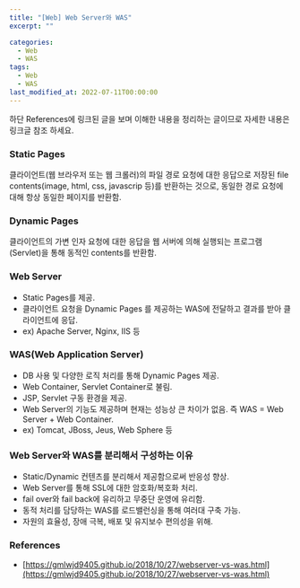 ```yaml
---
title: "[Web] Web Server와 WAS"
excerpt: ""

categories:
  - Web
  - WAS
tags:
  - Web
  - WAS
last_modified_at: 2022-07-11T00:00:00
---
```



하단 References에 링크된 글을 보며 이해한 내용을 정리하는 글이므로 자세한 내용은 링크글 참조 하세요.

### Static Pages

클라이언트(웹 브라우저 또는 웹 크롤러)의 파일 경로 요청에 대한 응답으로 저장된 file contents(image, html, css, javascrip 등)를 반환하는 것으로, 동일한 경로 요청에 대해 항상 동일한 페이지를 반환함.

### Dynamic Pages

클라이언트의 가변 인자 요청에 대한 응답을 웹 서버에 의해 실행되는 프로그램(Servlet)을 통해 동적인 contents를 반환함.

### Web Server

- Static Pages를 제공.
- 클라이언트 요청을 Dynamic Pages 를 제공하는 WAS에 전달하고 결과를 받아 클라이언트에 응답.
- ex) Apache Server, Nginx, IIS 등

### WAS(Web Application Server)

- DB 사용 및 다양한 로직 처리를 통해 Dynamic Pages 제공.
- Web Container, Servlet Container로 불림.
- JSP, Servlet 구동 환경을 제공.
- Web Server의 기능도 제공하며 현재는 성능상 큰 차이가 없음. 즉 WAS = Web Server + Web Container.
- ex) Tomcat, JBoss, Jeus, Web Sphere 등

### Web Server와 WAS를 분리해서 구성하는 이유

- Static/Dynamic 컨텐츠를 분리해서 제공함으로써 반응성 향상.
- Web Server를 통해 SSL에 대한 암호화/복호화 처리.
- fail over와 fail back에 유리하고 무중단 운영에 유리함.
- 동적 처리를 담당하는 WAS를 로드밸런싱을 통해 여러대 구축 가능.
- 자원의 효율성, 장애 극복, 배포 및 유지보수 편의성을 위해.

### References

- [https://gmlwjd9405.github.io/2018/10/27/webserver-vs-was.html](https://gmlwjd9405.github.io/2018/10/27/webserver-vs-was.html)

<!--

아래 링크의 하단 관련된Post 참고할것

[https://gmlwjd9405.github.io/2018/10/29/web-application-structure.html](https://gmlwjd9405.github.io/2018/10/29/web-application-structure.html)

[https://gmlwjd9405.github.io/2018/10/27/webserver-vs-was.html](https://gmlwjd9405.github.io/2018/10/27/webserver-vs-was.html)

[https://webos-supporters.tistory.com/13](https://webos-supporters.tistory.com/13)

-->